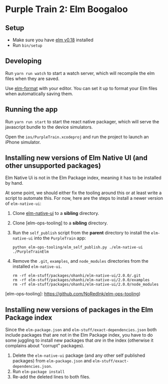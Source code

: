 # Purple Train 2: Elm Boogaloo

## Setup

* Make sure you have [elm v0.18](https://guide.elm-lang.org/install.html) installed
* Run `bin/setup`

## Developing

Run `yarn run watch` to start a watch server, which will recompile the elm files
when they are saved.

Use [elm-format](https://github.com/avh4/elm-format) with your editor. You can
set it up to format your Elm files when automatically saving them.

## Running the app

Run `yarn run start` to start the react native packager, which will serve the
javascript bundle to the device simulators.

Open the `ios/PurpleTrain.xcodeproj` and run the project to launch an iPhone simulator.

## Installing new versions of Elm Native UI (and other unsupported packages)

Elm Native Ui is not in the Elm Package index, meaning it has to be installed by
hand.

At some point, we should either fix the tooling around this or at least write a
script to automate this. For now, here are the steps to install a newer version
of `elm-native-ui`:

1. Clone [elm-native-ui] to a **sibling** directory.
1. Clone [elm-ops-tooling] to a **sibling** directory.
1. Run the `self_publish` script from the **parent** directory to install the
   `elm-native-ui` into the `PurpleTrain` app:

   ```
   python elm-ops-tooling/elm_self_publish.py ./elm-native-ui ./PurpleTrainElm
   ```

1. Remove the `.git`, `examples`, and `node_modules` directories from the
   installed `elm-native-ui`.

   ```
   rm -rf elm-stuff/packages/ohanhi/elm-native-ui/2.0.0/.git
   rm -rf elm-stuff/packages/ohanhi/elm-native-ui/2.0.0/examples
   rm -rf elm-stuff/packages/ohanhi/elm-native-ui/2.0.0/node_modules
   ```

[elm-native-ui]: https://github.com/ohanhi/elm-native-ui
[elm-ops-tooling]: https://github.com/NoRedInk/elm-ops-tooling)

## Installing new versions of packages in the Elm Package index

Since the `elm-package.json` and `elm-stuff/exact-dependencies.json` both
include packages that are not in the Elm Package index, you have to do some
juggling to install new packages that _are_ in the index (otherwise it complains
about "corrupt" packages).

1. Delete the `elm-native-ui` package (and any other self published packages)
   from `elm-package.json` and `elm-stuff/exact-dependencies.json`.
1. Run `elm-package install`
1. Re-add the deleted lines to both files.
